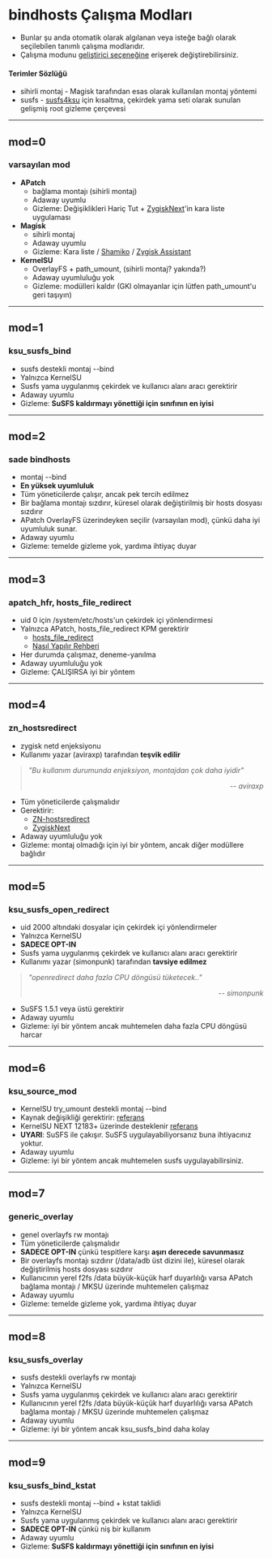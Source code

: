 # bindhosts Çalışma Modları
- Bunlar şu anda otomatik olarak algılanan veya isteğe bağlı olarak seçilebilen tanımlı çalışma modlarıdır.
- Çalışma modunu [geliştirici seçeneğine](https://github.com/bindhosts/bindhosts/issues/10#issue-2703531116) erişerek değiştirebilirsiniz.

#### Terimler Sözlüğü
- sihirli montaj - Magisk tarafından esas olarak kullanılan montaj yöntemi
- susfs - [susfs4ksu](https://gitlab.com/simonpunk/susfs4ksu) için kısaltma, çekirdek yama seti olarak sunulan gelişmiş root gizleme çerçevesi

---

## mod=0
### varsayılan mod
- **APatch**
  - bağlama montajı (sihirli montaj)
  - Adaway uyumlu
  - Gizleme: Değişiklikleri Hariç Tut + [ZygiskNext](https://github.com/Dr-TSNG/ZygiskNext)'in kara liste uygulaması
- **Magisk**
  - sihirli montaj
  - Adaway uyumlu
  - Gizleme: Kara liste / [Shamiko](https://github.com/LSPosed/LSPosed.github.io/releases) / [Zygisk Assistant](https://github.com/snake-4/Zygisk-Assistant)
- **KernelSU**
  - OverlayFS + path_umount, (sihirli montaj? yakında?)
  - Adaway uyumluluğu yok
  - Gizleme: modülleri kaldır (GKI olmayanlar için lütfen path_umount'u geri taşıyın)

---

## mod=1
### ksu_susfs_bind
- susfs destekli montaj --bind
- Yalnızca KernelSU
- Susfs yama uygulanmış çekirdek ve kullanıcı alanı aracı gerektirir
- Adaway uyumlu
- Gizleme: **SuSFS kaldırmayı yönettiği için sınıfının en iyisi**

---

## mod=2
### sade bindhosts
- montaj --bind
- **En yüksek uyumluluk**
- Tüm yöneticilerde çalışır, ancak pek tercih edilmez
- Bir bağlama montajı sızdırır, küresel olarak değiştirilmiş bir hosts dosyası sızdırır
- APatch OverlayFS üzerindeyken seçilir (varsayılan mod), çünkü daha iyi uyumluluk sunar.
- Adaway uyumlu
- Gizleme: temelde gizleme yok, yardıma ihtiyaç duyar

---

## mod=3
### apatch_hfr, hosts_file_redirect
- uid 0 için /system/etc/hosts'un çekirdek içi yönlendirmesi
- Yalnızca APatch, hosts_file_redirect KPM gerektirir
  - [hosts_file_redirect](https://github.com/AndroidPatch/kpm/blob/main/src/hosts_file_redirect/)
  - [Nasıl Yapılır Rehberi](https://github.com/bindhosts/bindhosts/issues/3)
- Her durumda çalışmaz, deneme-yanılma
- Adaway uyumluluğu yok
- Gizleme: ÇALIŞIRSA iyi bir yöntem

---

## mod=4
### zn_hostsredirect
- zygisk netd enjeksiyonu
- Kullanımı yazar (aviraxp) tarafından **teşvik edilir**
> *"Bu kullanım durumunda enjeksiyon, montajdan çok daha iyidir"* <div align="right"><em>-- aviraxp</em></div>
- Tüm yöneticilerde çalışmalıdır
- Gerektirir:
  - [ZN-hostsredirect](https://github.com/aviraxp/ZN-hostsredirect)
  - [ZygiskNext](https://github.com/Dr-TSNG/ZygiskNext)
- Adaway uyumluluğu yok
- Gizleme: montaj olmadığı için iyi bir yöntem, ancak diğer modüllere bağlıdır

---

## mod=5
### ksu_susfs_open_redirect
- uid 2000 altındaki dosyalar için çekirdek içi yönlendirmeler
- Yalnızca KernelSU
- **SADECE OPT-IN**
- Susfs yama uygulanmış çekirdek ve kullanıcı alanı aracı gerektirir
- Kullanımı yazar (simonpunk) tarafından **tavsiye edilmez**
> *"openredirect daha fazla CPU döngüsü tüketecek.."* <div align="right"><em>-- simonpunk</em></div>
- SuSFS 1.5.1 veya üstü gerektirir
- Adaway uyumlu
- Gizleme: iyi bir yöntem ancak muhtemelen daha fazla CPU döngüsü harcar

---

## mod=6
### ksu_source_mod
- KernelSU try_umount destekli montaj --bind
- Kaynak değişikliği gerektirir: [referans](https://github.com/tiann/KernelSU/commit/2b2b0733d7c57324b742c017c302fc2c411fe0eb)
- KernelSU NEXT 12183+ üzerinde desteklenir [referans](https://github.com/rifsxd/KernelSU-Next/commit/9f30b48e559fb5ddfd088c933af147714841d673)
- **UYARI**: SuSFS ile çakışır. SuSFS uygulayabiliyorsanız buna ihtiyacınız yoktur.
- Adaway uyumlu
- Gizleme: iyi bir yöntem ancak muhtemelen susfs uygulayabilirsiniz.

---

## mod=7
### generic_overlay
- genel overlayfs rw montajı
- Tüm yöneticilerde çalışmalıdır
- **SADECE OPT-IN** çünkü tespitlere karşı **aşırı derecede savunmasız**
- Bir overlayfs montajı sızdırır (/data/adb üst dizini ile), küresel olarak değiştirilmiş hosts dosyası sızdırır
- Kullanıcının yerel f2fs /data büyük-küçük harf duyarlılığı varsa APatch bağlama montajı / MKSU üzerinde muhtemelen çalışmaz
- Adaway uyumlu
- Gizleme: temelde gizleme yok, yardıma ihtiyaç duyar

---

## mod=8
### ksu_susfs_overlay
- susfs destekli overlayfs rw montajı
- Yalnızca KernelSU
- Susfs yama uygulanmış çekirdek ve kullanıcı alanı aracı gerektirir
- Kullanıcının yerel f2fs /data büyük-küçük harf duyarlılığı varsa APatch bağlama montajı / MKSU üzerinde muhtemelen çalışmaz
- Adaway uyumlu
- Gizleme: iyi bir yöntem ancak ksu_susfs_bind daha kolay

---

## mod=9
### ksu_susfs_bind_kstat
- susfs destekli montaj --bind + kstat taklidi
- Yalnızca KernelSU
- Susfs yama uygulanmış çekirdek ve kullanıcı alanı aracı gerektirir
- **SADECE OPT-IN** çünkü niş bir kullanım
- Adaway uyumlu
- Gizleme: **SuSFS kaldırmayı yönettiği için sınıfının en iyisi**